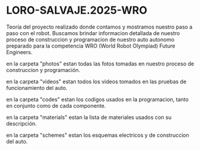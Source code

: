 # LORO-SALVAJE.2025-WRO
Teoría del proyecto realizado donde contamos y mostramos nuestro paso a paso con el robot.
Buscamos brindar informacion detallada de nuestro proceso de construccion y programacion de nuestro auto autonomo preparado para la competencia WRO (World Robot Olympiad) Future Engineers. 
 
en la carpeta "photos" estan todas las fotos tomadas en nuestro proceso de construccion y programación.

en la carpeta "videos" estan todos los videos tomados en las pruebas de funcionamiento del auto.

en la carpeta "codes" estan los codigos usados en la programacion, tanto en conjunto como de cada componente.

en la carpeta "materials" estan la lista de materiales usados con su descripción.

en la carpeta "schemes" estan los esquemas electricos y de construccion del auto.
